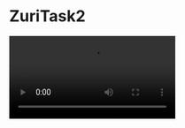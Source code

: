 # ZuriTask2


![zuri-task](https://user-images.githubusercontent.com/54189037/130164590-bb8a7a36-4494-4297-861e-626749feb557.mp4)

